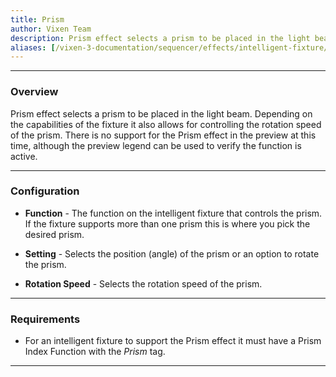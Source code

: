 ```yaml
---
title: Prism
author: Vixen Team
description: Prism effect selects a prism to be placed in the light beam.
aliases: [/vixen-3-documentation/sequencer/effects/intelligent-fixture/prism/]
---
```


---

### Overview

Prism effect selects a prism to be placed in the light beam.
Depending on the capabilities of the fixture it also allows for controlling the rotation speed of the prism.
There is no support for the Prism effect in the preview at this time, although the preview legend can be used to verify the function is active.

---

### Configuration

* **Function** - The function on the intelligent fixture that controls the prism. If the fixture supports more than one prism this is where you pick the desired prism.

* **Setting** - Selects the position (angle) of the prism or an option to rotate the prism.

* **Rotation Speed** - Selects the rotation speed of the prism.


---

### Requirements 

* For an intelligent fixture to support the Prism effect it must have a Prism Index Function with the _Prism_ tag.


---





